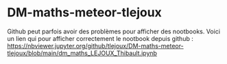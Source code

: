 # DM-maths-meteor-tlejoux
Github peut parfois avoir des problèmes pour afficher des nootbooks. Voici un lien qui pour afficher correctement le nootbook depuis github : 
https://nbviewer.jupyter.org/github/tlejoux/DM-maths-meteor-tlejoux/blob/main/dm_maths_LEJOUX_Thibault.ipynb
